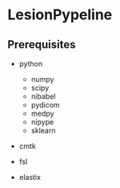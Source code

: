# LesionPypeline

## Prerequisites
- python
  - numpy
  - scipy
  - nibabel
  - pydicom
  - medpy
  - nipype
  - sklearn

- cmtk
- fsl
- elastix